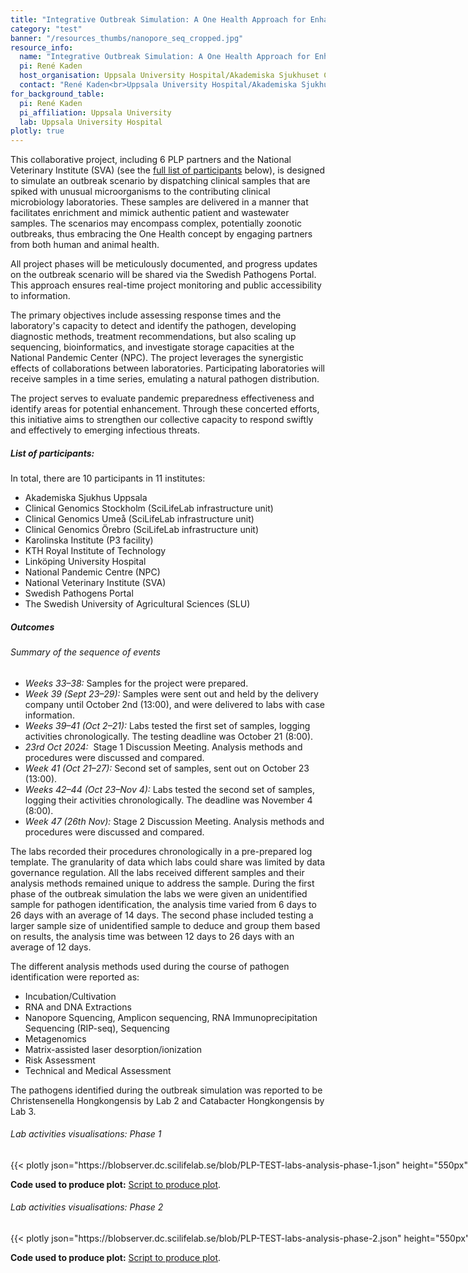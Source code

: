 ```yaml
---
title: "Integrative Outbreak Simulation: A One Health Approach for Enhanced Pandemic Preparedness"
category: "test"
banner: "/resources_thumbs/nanopore_seq_cropped.jpg"
resource_info:
  name: "Integrative Outbreak Simulation: A One Health Approach for Enhanced Pandemic Preparedness"
  pi: René Kaden
  host_organisation: Uppsala University Hospital/Akademiska Sjukhuset Clinical Microbiology, Dept. of Medical Sciences, Uppsala University
  contact: "René Kaden<br>Uppsala University Hospital/Akademiska Sjukhuset Clinical Microbiology, Dept of Medical Sciences, Uppsala University<br>Email: [rene.kaden@medsci.uu.se](mailto:rene.kaden@medsci.uu.se) or [rene.kaden@akademiska.se](mailto:rene.kaden@akademiska.se)"
for_background_table:
  pi: René Kaden
  pi_affiliation: Uppsala University
  lab: Uppsala University Hospital
plotly: true
---
```


This collaborative project, including 6 PLP partners and the National Veterinary Institute (SVA) (see the [full list of participants](#list-of-participants) below), is designed to simulate an outbreak scenario by dispatching clinical samples that are spiked with unusual microorganisms to the contributing clinical microbiology laboratories. These samples are delivered in a manner that facilitates enrichment and mimick authentic patient and wastewater samples. The scenarios may encompass complex, potentially zoonotic outbreaks, thus embracing the One Health concept by engaging partners from both human and animal health.

All project phases will be meticulously documented, and progress updates on the outbreak scenario will be shared via the Swedish Pathogens Portal. This approach ensures real-time project monitoring and public accessibility to information.

The primary objectives include assessing response times and the laboratory's capacity to detect and identify the pathogen, developing diagnostic methods, treatment recommendations, but also scaling up sequencing, bioinformatics, and investigate storage capacities at the National Pandemic Center (NPC). The project leverages the synergistic effects of collaborations between laboratories. Participating laboratories will receive samples in a time series, emulating a natural pathogen distribution.

The project serves to evaluate pandemic preparedness effectiveness and identify areas for potential enhancement. Through these concerted efforts, this initiative aims to strengthen our collective capacity to respond swiftly and effectively to emerging infectious threats.

##### List of participants:

In total, there are 10 participants in 11 institutes:

- Akademiska Sjukhus Uppsala
- Clinical Genomics Stockholm (SciLifeLab infrastructure unit)
- Clinical Genomics Umeå (SciLifeLab infrastructure unit)
- Clinical Genomics Örebro (SciLifeLab infrastructure unit)
- Karolinska Institute (P3 facility)
- KTH Royal Institute of Technology
- Linköping University Hospital
- National Pandemic Centre (NPC)
- National Veterinary Institute (SVA)
- Swedish Pathogens Portal
- The Swedish University of Agricultural Sciences (SLU)

##### Outcomes

###### Summary of the sequence of events

- *Weeks 33–38:* Samples for the project were prepared.
- *Week 39 (Sept 23–29):* Samples were sent out and held by the delivery company until October 2nd (13:00), and were delivered to labs with case information.
- *Weeks 39–41 (Oct 2–21):* Labs tested the first set of samples, logging activities chronologically. The testing deadline was October 21 (8:00).
- *23rd Oct 2024:*  Stage 1 Discussion Meeting. Analysis methods and procedures were discussed and compared.
- *Week 41 (Oct 21–27):* Second set of samples, sent out on October 23 (13:00).
- *Weeks 42–44 (Oct 23–Nov 4):* Labs tested the second set of samples, logging their activities chronologically. The deadline was November 4 (8:00).
- *Week 47 (26th Nov):* Stage 2 Discussion Meeting. Analysis methods and procedures were discussed and compared.

The labs recorded their procedures chronologically in a pre-prepared log template.
The granularity of data which labs could share was limited by data governance regulation.
All the labs received different samples and their analysis methods remained unique to address the sample.
During the first phase of the outbreak simulation the labs we were given an unidentified sample for pathogen identification, the analysis time varied from 6 days to 26 days with an average of 14 days.
The second phase included testing a larger sample size of unidentified sample to deduce and group them based on results, the analysis time was between 12 days to 26 days with an average of 12 days. 

The different analysis methods used during the course of pathogen identification were reported as:

- Incubation/Cultivation
- RNA and DNA Extractions
- Nanopore Squencing, Amplicon sequencing, RNA Immunoprecipitation Sequencing (RIP-seq), Sequencing
- Metagenomics
- Matrix-assisted laser desorption/ionization
- Risk Assessment
- Technical and Medical Assessment
    
The pathogens identified during the outbreak simulation was reported to be Christensenella Hongkongensis by Lab 2 and Catabacter Hongkongensis by Lab 3.

###### Lab activities visualisations: Phase 1

<div class="plot_wrapper mb-3">
  <div class="table-responsive" style="min-width: 800px">{{< plotly json="https://blobserver.dc.scilifelab.se/blob/PLP-TEST-labs-analysis-phase-1.json" height="550px" >}}</div>
</div>

**Code used to produce plot:** [Script to produce plot](https://github.com/ScilifelabDataCentre/pathogens-portal-visualisations/blob/main/PLP/PLP-TEST-labs-analysis-phase-1.py).


###### Lab activities visualisations: Phase 2

<div class="plot_wrapper mb-3">
  <div class="table-responsive" style="min-width: 800px">{{< plotly json="https://blobserver.dc.scilifelab.se/blob/PLP-TEST-labs-analysis-phase-2.json" height="550px" >}}</div>
</div>

**Code used to produce plot:** [Script to produce plot](https://github.com/ScilifelabDataCentre/pathogens-portal-visualisations/blob/main/PLP/PLP-TEST-labs-analysis-phase-2.py).
